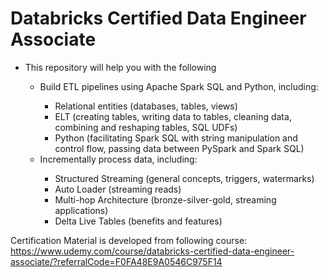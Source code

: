 # Databricks Certified Data Engineer Associate

<ul>
  <li>This repository will help you with the following</li>
  <ul>
    <li>Build ETL pipelines using Apache Spark SQL and Python, including:</li>
      <ul>
        <li>Relational entities (databases, tables, views)</li>
        <li>ELT (creating tables, writing data to tables, cleaning data, combining and reshaping tables, SQL UDFs)</li>
        <li>Python (facilitating Spark SQL with string manipulation and control flow, passing data between PySpark and Spark SQL)</li>
      </ul>
    <li>Incrementally process data, including:</li>
      <ul>
        <li>Structured Streaming (general concepts, triggers, watermarks)</li>
        <li>Auto Loader (streaming reads)</li>
        <li>Multi-hop Architecture (bronze-silver-gold, streaming applications)</li>
        <li>Delta Live Tables (benefits and features)</li>
      </ul>
  </ul>
</ul>






Certification Material is developed from following course:
<a>https://www.udemy.com/course/databricks-certified-data-engineer-associate/?referralCode=F0FA48E9A0546C975F14</a>

